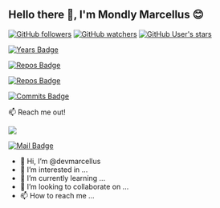 ## Hello there 👋️, I'm Mondly Marcellus 😊️


[![GitHub followers](https://img.shields.io/github/followers/devmarcellus?logoColor=6e5494&style=social)](https://github.com/devmarcellus)     [![GitHub watchers](https://img.shields.io/github/watchers/devmarcellus/devmarcellus?label=Visits&logoColor=6e5494&style=social)](https://github.com/devmarcellus)   [![GitHub User's stars](https://img.shields.io/github/stars/devmarcellus?logoColor=6e5494&style=social)](https://github.com/devmarcellus) 

[![Years Badge](https://img.shields.io/github/years/devmarcellus?label=dd)](https://badges.pufler.dev)


[![Repos Badge](https://badges.pufler.dev/repos/devmarcellus??style=plastic&logo=github&logoColor=6e5494&style=social)](https://github.com/devmarcellus)


[![Repos Badge](https://badges.pufler.dev/years/devmarcellus??style=plastic&logo=github&logoColor=6e5494&style=social)](https://github.com/devmarcellus)



[![Commits Badge](https://badges.pufler.dev/commits/yearly/devmarcellus)](https://badges.pufler.dev)


:mailbox: Reach me out!

<a href="https://twitter.com/dev_marcellus" ><img src="https://img.shields.io/twitter/follow/dev_marcellus.svg?style=social" /> </a>

 [![Mail Badge](https://img.shields.io/badge/Instagram-E4405F?style=for-the-badge&logo=instagram&logoColor=white)](https://instagram.com/islempenywis)

 









- 👋 Hi, I’m @devmarcellus
- 👀 I’m interested in ...
- 🌱 I’m currently learning ...
- 💞️ I’m looking to collaborate on ...
- 📫 How to reach me ...

<!---
devmarcellus/devmarcellus is a ✨ special ✨ repository because its `README.md` (this file) appears on your GitHub profile.
You can click the Preview link to take a look at your changes.
--->
